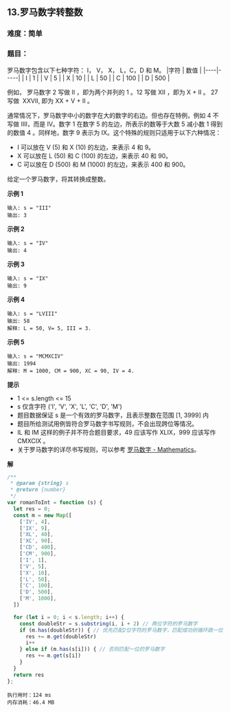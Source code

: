 ## 13.罗马数字转整数
### 难度：简单  

### 题目：  
罗马数字包含以下七种字符： I， V， X， L，C，D 和 M。
|字符 | 数值 |
|----|-----|
| I  | 1   |
| V  | 5   |
| X  | 10  |
| L  | 50  |
| C  | 100 |
| D  | 500 |  

例如， 罗马数字 2 写做 II ，即为两个并列的 1 。12 写做 XII ，即为 X + II 。 27 写做  XXVII, 即为 XX + V + II 。

通常情况下，罗马数字中小的数字在大的数字的右边。但也存在特例，例如 4 不写做 IIII，而是 IV。数字 1 在数字 5 的左边，所表示的数等于大数 5 减小数 1 得到的数值 4 。同样地，数字 9 表示为 IX。这个特殊的规则只适用于以下六种情况：

+ I 可以放在 V (5) 和 X (10) 的左边，来表示 4 和 9。
+ X 可以放在 L (50) 和 C (100) 的左边，来表示 40 和 90。 
+ C 可以放在 D (500) 和 M (1000) 的左边，来表示 400 和 900。  

给定一个罗马数字，将其转换成整数。


**示例 1**

```
输入: s = "III"
输出: 3
```
**示例 2**

```
输入: s = "IV"
输出: 4
```
**示例 3**

```
输入: s = "IX"
输出: 9
```
**示例 4**

```
输入: s = "LVIII"
输出: 58
解释: L = 50, V= 5, III = 3.
```
**示例 5**

```
输入: s = "MCMXCIV"
输出: 1994
解释: M = 1000, CM = 900, XC = 90, IV = 4.
```

**提示**
 + 1 <= s.length <= 15
 + s 仅含字符 ('I', 'V', 'X', 'L', 'C', 'D', 'M')
 + 题目数据保证 s 是一个有效的罗马数字，且表示整数在范围 [1, 3999] 内
 + 题目所给测试用例皆符合罗马数字书写规则，不会出现跨位等情况。
 + IL 和 IM 这样的例子并不符合题目要求，49 应该写作 XLIX，999 应该写作 CMXCIX 。
 + 关于罗马数字的详尽书写规则，可以参考 [罗马数字 - Mathematics](https://b2b.partcommunity.com/community/knowledge/zh_CN/detail/10753/%E7%BD%97%E9%A9%AC%E6%95%B0%E5%AD%97#knowledge_article)。

**解**
```js
/**
 * @param {string} s
 * @return {number}
 */
var romanToInt = function (s) {
  let res = 0;
  const m = new Map([
    ['IV', 4],
    ['IX', 9],
    ['XL', 40],
    ['XC', 90],
    ['CD', 400],
    ['CM', 900],
    ['I', 1],
    ['V', 5],
    ['X', 10],
    ['L', 50],
    ['C', 100],
    ['D', 500],
    ['M', 1000],
  ])

  for (let i = 0; i < s.length; i++) {
    const doubleStr = s.substring(i, i + 2) // 两位字符的罗马数字
    if (m.has(doubleStr)) { // 优先匹配2位字符的罗马数字，匹配成功则循环跳一位
      res += m.get(doubleStr)
      i++
    } else if (m.has(s[i])) { // 否则匹配一位的罗马数字
      res += m.get(s[i])
    }
  }
  return res
};

```
```
执行用时：124 ms
内存消耗：46.4 MB
```